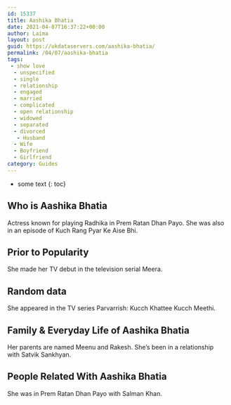 ```yaml
---
id: 15337
title: Aashika Bhatia
date: 2021-04-07T16:37:22+00:00
author: Laima
layout: post
guid: https://ukdataservers.com/aashika-bhatia/
permalink: /04/07/aashika-bhatia
tags:
 - show love
  - unspecified
  - single
  - relationship
  - engaged
  - married
  - complicated
  - open relationship
  - widowed
  - separated
  - divorced
   - Husband
  - Wife
  - Boyfriend
  - Girlfriend
category: Guides
---
```


* some text
{: toc}


## Who is Aashika Bhatia
                  
                  
                  
Actress known for playing Radhika in Prem Ratan Dhan Payo. She was also in an episode of Kuch Rang Pyar Ke Aise Bhi.
                  
              
            
              
            
                
                
                
## Prior to Popularity
                  
                  
                  
She made her TV debut in the television serial Meera.
                  
              
            
              
            
                
                
                
## Random data
                  
                  
                  
She appeared in the TV series Parvarrish: Kucch Khattee Kucch Meethi.
                  
              
            
              
            
                
                
                
## Family & Everyday Life of Aashika Bhatia
                  
                  
                  
Her parents are named Meenu and Rakesh. She&#8217;s been in a relationship with Satvik Sankhyan.
                  
              
            
              
            
                
                
                
## People Related With Aashika Bhatia
                  
                  
                  
She was in Prem Ratan Dhan Payo with Salman Khan.
                  
              
            
              
            
                
              
            
              
              
            
            
              
            
          
          
          